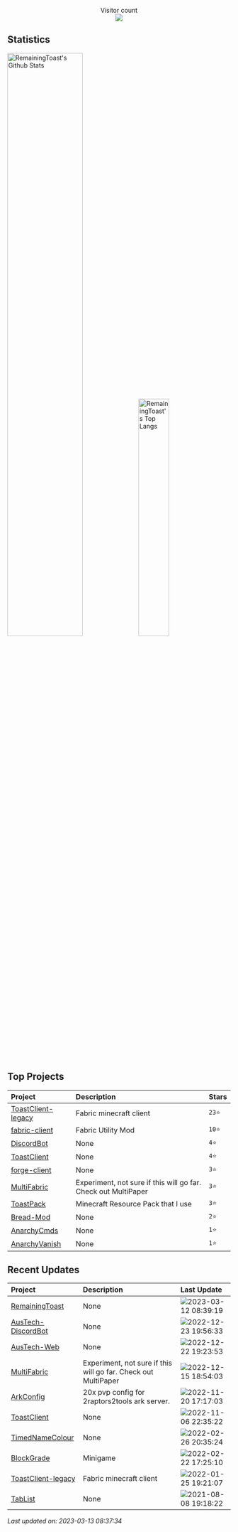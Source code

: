 <p align="center"> 
  Visitor count<br>
  <img src="https://profile-counter.glitch.me/RemainingToast/count.svg" />
</p>

## Statistics
<p>
  <img src="https://github-readme-stats.vercel.app/api?username=RemainingToast&show_icons=true&hide_border=true" alt="RemainingToast's Github Stats" width="58%" />
  <img src="https://github-readme-stats.vercel.app/api/top-langs/?username=RemainingToast&layout=compact&hide_border=true&langs_count=10" alt="RemainingToast's Top Langs" width="37%" /> 
</p>

## Top Projects
|Project|Description|Stars|
|:--|:--|:--|
|[ToastClient-legacy](https://github.com/RemainingToast/ToastClient-legacy)|Fabric minecraft client|`23⭐`|
|[fabric-client](https://github.com/RemainingToast/fabric-client)|Fabric Utility Mod|`10⭐`|
|[DiscordBot](https://github.com/RemainingToast/DiscordBot)|None|`4⭐`|
|[ToastClient](https://github.com/RemainingToast/ToastClient)|None|`4⭐`|
|[forge-client](https://github.com/RemainingToast/forge-client)|None|`3⭐`|
|[MultiFabric](https://github.com/RemainingToast/MultiFabric)|Experiment, not sure if this will go far. Check out MultiPaper|`3⭐`|
|[ToastPack](https://github.com/RemainingToast/ToastPack)|Minecraft Resource Pack that I use|`3⭐`|
|[Bread-Mod](https://github.com/RemainingToast/Bread-Mod)|None|`2⭐`|
|[AnarchyCmds](https://github.com/RemainingToast/AnarchyCmds)|None|`1⭐`|
|[AnarchyVanish](https://github.com/RemainingToast/AnarchyVanish)|None|`1⭐`|

## Recent Updates
|Project|Description|Last Update|
|:--|:--|:--|
|[RemainingToast](https://github.com/RemainingToast/RemainingToast)|None|![2023-03-12 08:39:19](https://img.shields.io/badge/2023--03--12-08%3A39%3A19-brightgreen?style=flat-square)|
|[AusTech-DiscordBot](https://github.com/RemainingToast/AusTech-DiscordBot)|None|![2022-12-23 19:56:33](https://img.shields.io/badge/2022--12--23-19%3A56%3A33-brightgreen?style=flat-square)|
|[AusTech-Web](https://github.com/RemainingToast/AusTech-Web)|None|![2022-12-22 19:23:53](https://img.shields.io/badge/2022--12--22-19%3A23%3A53-brightgreen?style=flat-square)|
|[MultiFabric](https://github.com/RemainingToast/MultiFabric)|Experiment, not sure if this will go far. Check out MultiPaper|![2022-12-15 18:54:03](https://img.shields.io/badge/2022--12--15-18%3A54%3A03-brightgreen?style=flat-square)|
|[ArkConfig](https://github.com/RemainingToast/ArkConfig)|20x pvp config for 2raptors2tools ark server.|![2022-11-20 17:17:03](https://img.shields.io/badge/2022--11--20-17%3A17%3A03-brightgreen?style=flat-square)|
|[ToastClient](https://github.com/RemainingToast/ToastClient)|None|![2022-11-06 22:35:22](https://img.shields.io/badge/2022--11--06-22%3A35%3A22-brightgreen?style=flat-square)|
|[TimedNameColour](https://github.com/RemainingToast/TimedNameColour)|None|![2022-02-26 20:35:24](https://img.shields.io/badge/2022--02--26-20%3A35%3A24-brightgreen?style=flat-square)|
|[BlockGrade](https://github.com/RemainingToast/BlockGrade)|Minigame|![2022-02-22 17:25:10](https://img.shields.io/badge/2022--02--22-17%3A25%3A10-brightgreen?style=flat-square)|
|[ToastClient-legacy](https://github.com/RemainingToast/ToastClient-legacy)|Fabric minecraft client|![2022-01-25 19:21:07](https://img.shields.io/badge/2022--01--25-19%3A21%3A07-brightgreen?style=flat-square)|
|[TabList](https://github.com/RemainingToast/TabList)|None|![2021-08-08 19:18:22](https://img.shields.io/badge/2021--08--08-19%3A18%3A22-brightgreen?style=flat-square)|



*Last updated on: 2023-03-13 08:37:34*
